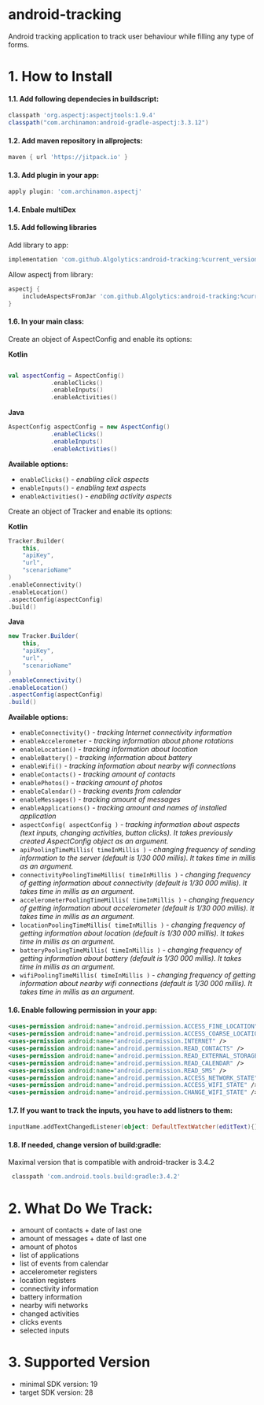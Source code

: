 # android-tracking
Android tracking application to track user behaviour while filling any type of forms.

# 1. How to Install
#### 1.1. Add following dependecies in buildscript:
```groovy
classpath 'org.aspectj:aspectjtools:1.9.4'
classpath("com.archinamon:android-gradle-aspectj:3.3.12")
```
#### 1.2. Add maven repository in allprojects:
```groovy
maven { url 'https://jitpack.io' }
```

#### 1.3. Add plugin in your app:
```groovy
apply plugin: 'com.archinamon.aspectj'
```

#### 1.4. Enbale multiDex

#### 1.5. Add following libraries
 Add library to app:
```groovy
implementation 'com.github.Algolytics:android-tracking:%current_version%'
```
 Allow aspectj from library:
```groovy
aspectj {
    includeAspectsFromJar 'com.github.Algolytics:android-tracking:%current_version%'
}
```

#### 1.6. In your main class:
Create an object of AspectConfig and enable its options:


 
 **Kotlin**
```kotlin

val aspectConfig = AspectConfig()
            .enableClicks()
            .enableInputs()
            .enableActivities()
```
**Java**
```java
AspectConfig aspectConfig = new AspectConfig()
            .enableClicks()
            .enableInputs()
            .enableActivities()
```
**Available options:**
- `enableClicks()` - _enabling click aspects_
- `enableInputs()` - _enabling text aspects_
- `enableActivities()` - _enabling activity aspects_

Create an object of Tracker and enable its options:

**Kotlin**
```kotlin
Tracker.Builder(
    this,
    "apiKey",
    "url",
    "scenarioName"
)
.enableConnectivity()
.enableLocation()
.aspectConfig(aspectConfig)
.build()
```
**Java**
```Java
new Tracker.Builder(
    this,
    "apiKey",
    "url",
    "scenarioName"
)
.enableConnectivity()
.enableLocation()
.aspectConfig(aspectConfig)
.build()
```

**Available options:**
- `enableConnectivity()` - _tracking Internet connectivity information_
- `enableAccelerometer` - _tracking information about phone rotations_
- `enableLocation()` - _tracking information about location_
- `enableBattery()` - _tracking information about battery_
- `enableWifi()` - _tracking information about nearby wifi connections_
- `enableContacts()` - _tracking amount of contacts_
- `enablePhotos()` - _tracking amount of photos_
- `enableCalendar()` - _tracking events from calendar_
- `enableMessages()` - _tracking amount of messages_
- `enableApplications()` - _tracking amount and names of installed application_
- `aspectConfig( aspectConfig )` - _tracking information about aspects (text inputs, changing activities, button clicks). It takes previously created AspectConfig object as an argument._
- `apiPoolingTimeMillis( timeInMillis )` - _changing frequency of sending information to the server (default is 1/30 000 millis). It takes time in millis as an argument._
- `connectivityPoolingTimeMillis( timeInMillis )` - _changing frequency of getting information about connectivity (default is 1/30 000 millis). It takes time in millis as an argument._
- `accelerometerPoolingTimeMillis( timeInMillis )` - _changing frequency of getting information about accelerometer (default is 1/30 000 millis). It takes time in millis as an argument._
- `locationPoolingTimeMillis( timeInMillis )` - _changing frequency of getting information about location (default is 1/30 000 millis). It takes time in millis as an argument._
- `batteryPoolingTimeMillis( timeInMillis )` - _changing frequency of getting information about battery (default is 1/30 000 millis). It takes time in millis as an argument._
- `wifiPoolingTimeMillis( timeInMillis )` - _changing frequency of getting information about nearby wifi connections (default is 1/30 000 millis). It takes time in millis as an argument._


#### 1.6. Enable following permission in your app:

```xml
<uses-permission android:name="android.permission.ACCESS_FINE_LOCATION" />
<uses-permission android:name="android.permission.ACCESS_COARSE_LOCATION" />
<uses-permission android:name="android.permission.INTERNET" />
<uses-permission android:name="android.permission.READ_CONTACTS" />
<uses-permission android:name="android.permission.READ_EXTERNAL_STORAGE" />
<uses-permission android:name="android.permission.READ_CALENDAR" />
<uses-permission android:name="android.permission.READ_SMS" />
<uses-permission android:name="android.permission.ACCESS_NETWORK_STATE" />
<uses-permission android:name="android.permission.ACCESS_WIFI_STATE" />
<uses-permission android:name="android.permission.CHANGE_WIFI_STATE" />
```
#### 1.7. If you want to track the inputs, you have to add listners to them:
```kotlin
inputName.addTextChangedListener(object: DefaultTextWatcher(editText){})
```

#### 1.8. If needed, change version of build:gradle:
Maximal version that is compatible with android-tracker is 3.4.2
```groovy
 classpath 'com.android.tools.build:gradle:3.4.2'
 ```

# 2. What Do We Track:
- amount of contacts + date of last one
- amount of messages + date of last one
- amount of photos
- list of applications
- list of events from calendar
- accelerometer registers
- location registers
- connectivity information
- battery information
- nearby wifi networks
- changed activities
- clicks events
- selected inputs

# 3. Supported Version
- minimal SDK version: 19
- target SDK version: 28
